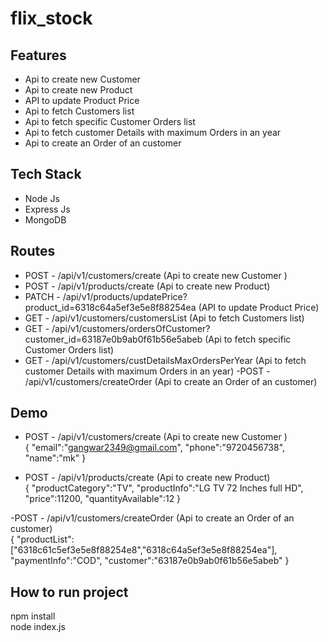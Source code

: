 # flix_stock


## Features
- Api to create new Customer 
- Api to create new Product
- API to update Product Price
- Api to fetch Customers list
- Api to fetch specific Customer Orders list
- Api to fetch customer Details with maximum Orders in an year
- Api to create an Order of an customer


## Tech Stack
- Node Js
- Express Js
- MongoDB


## Routes
- POST - /api/v1/customers/create  (Api to create new Customer )
- POST -  /api/v1/products/create  (Api to create new Product)
- PATCH -  /api/v1/products/updatePrice?product_id=6318c64a5ef3e5e8f88254ea (API to update Product Price)
- GET -  /api/v1/customers/customersList (Api to fetch Customers list)
- GET -  /api/v1/customers/ordersOfCustomer?customer_id=63187e0b9ab0f61b56e5abeb (Api to fetch specific Customer Orders list)
- GET  - /api/v1/customers/custDetailsMaxOrdersPerYear (Api to fetch customer Details with maximum Orders in an year)
-POST - /api/v1/customers/createOrder (Api to create an Order of an customer)


## Demo 
- POST - /api/v1/customers/create  (Api to create new Customer ) <br>
          {
            "email":"gangwar2349@gmail.com",
            "phone":"9720456738",
            "name":"mk"
          }
 
- POST -  /api/v1/products/create  (Api to create new Product) <br>
          {
            "productCategory":"TV",
            "productInfo":"LG TV 72 Inches full HD",
            "price":11200,
            "quantityAvailable":12
            }
            
-POST - /api/v1/customers/createOrder (Api to create an Order of an customer) <br>
          {
            "productList":["6318c61c5ef3e5e8f88254e8","6318c64a5ef3e5e8f88254ea"],
            "paymentInfo":"COD",
            "customer":"63187e0b9ab0f61b56e5abeb"
           }
 
## How to run project
 npm install <br>
 node index.js
